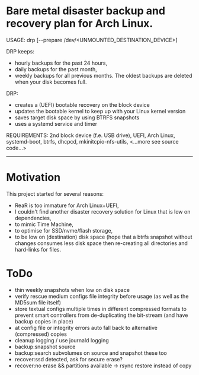 Bare metal disaster backup and recovery plan for Arch Linux. 
===

USAGE: drp [--prepare /dev/<UNMOUNTED_DESTINATION_DEVICE>]


DRP keeps: 
* hourly backups for the past 24 hours,
* daily backups for the past month,
* weekly backups for all previous months. 
The oldest backups are deleted when your disk becomes full.

DRP:
- creates a (UEFI) bootable recovery on the block device
- updates the bootable kernel to keep up with your Linux kernel version
- saves target disk space by using BTRFS snapshots
- uses a systemd service and timer 

REQUIREMENTS: 2nd block device (f.e. USB drive), UEFI, Arch Linux, systemd-boot, btrfs, dhcpcd, mkinitcpio-nfs-utils, <...more see source code...>

---
# Motivation
This project started for several reasons: 
- ReaR is too immature for Arch Linux+UEFI, 
- I couldn't find another disaster recovery solution for Linux that is low on dependencies, 
- to mimic Time Machine, 
- to optimise for SSD/nvme/flash storage, 
- to be low on (destination) disk space (hope that a btrfs snapshot without changes consumes less disk space then
re-creating all directories and hard-links for files.

# ToDo
- thin weekly snapshots when low on disk space
- verify rescue medium configs file integrity before usage (as well as the MD5sum file itself)
- store textual configs multiple times in different compressed formats to prevent smart controllers from de-duplicating the bit-stream (and have backup copies in place)
- at config file or integrity errors auto fall back to alternative (compressed) copies
- cleanup logging / use journald logging
- backup:snapshot source
- backup:search subvolumes on source and snapshot these too
- recover:ssd detected, ask for secure erase?
- recover:no erase && partitions available -> rsync restore instead of copy
